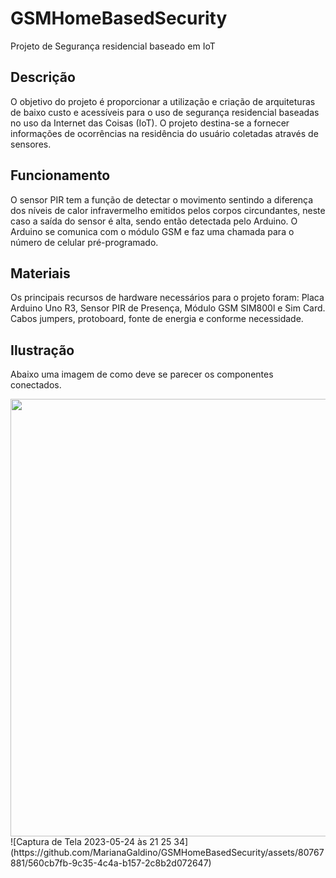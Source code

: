 # GSMHomeBasedSecurity
Projeto de Segurança residencial baseado em IoT 

## Descrição
O objetivo do projeto é proporcionar a utilização e criação de arquiteturas de baixo custo e 
acessíveis para o uso de segurança residencial baseadas no uso da Internet das Coisas (IoT). 
O projeto destina-se a fornecer informações de ocorrências na residência do usuário coletadas através de sensores.

## Funcionamento
O sensor PIR tem a função de detectar o movimento sentindo a diferença dos níveis de calor 
infravermelho emitidos pelos corpos circundantes, neste caso a saída do sensor é alta, 
sendo então detectada pelo Arduino. O Arduino se comunica com o módulo GSM e faz uma chamada para o número de celular pré-programado.

## Materiais
Os principais recursos de hardware necessários para o projeto foram: Placa Arduino Uno R3, Sensor PIR de Presença, Módulo GSM SIM800l e Sim Card.
Cabos jumpers, protoboard, fonte de energia e conforme necessidade.


## Ilustração
Abaixo uma imagem de como deve se parecer os componentes conectados.
<div align="center">
<img src="https://github.com/MarianaGaldino/GSMHomeBasedSecurity/issues/2#issue-1724905797" width=700px /> 
</div>
![Captura de Tela 2023-05-24 às 21 25 34](https://github.com/MarianaGaldino/GSMHomeBasedSecurity/assets/80767881/560cb7fb-9c35-4c4a-b157-2c8b2d072647)
